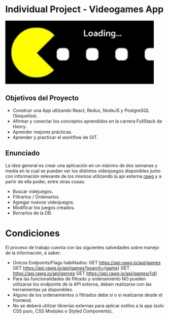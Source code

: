 # Individual Project - Videogames App

<p align='left'>
  <img height='200' src='./loader.gif' />
</p>

## Objetivos del Proyecto

- Construir una App utlizando React, Redux, NodeJS y PostgreSQL (Sequelize).
- Afirmar y conectar los conceptos aprendidos en la carrera FullStack de Henry.
- Aprender mejores prácticas.
- Aprender y practicar el workflow de GIT.

## Enunciado

La idea general es crear una aplicación en un máximo de dos semanas y media en la cual se puedan ver los distintos videojuegos disponibles junto con información relevante de los mismos utilizando la api externa [rawg](https://rawg.io/apidocs) y a partir de ella poder, entre otras cosas:

  - Buscar videjuegos.
  - Filtrarlos / Ordenarlos.
  - Agregar nuevos videojuegos.
  - Modificar los juegos creados.
  - Borrarlos de la DB.

# Condiciones

El proceso de trabajo cuenta con las siguientes salvedades sobre manejo de la información, a saber:

- Únicos Endpoints/Flags habilitados:
GET https://api.rawg.io/api/games
GET https://api.rawg.io/api/games?search={game}
GET https://api.rawg.io/api/genres
GET https://api.rawg.io/api/games/{id}
- Para las funcionalidades de filtrado y ordenamiento NO pueden utilizarse los endpoints de la API externa, deben realizarse con las herramientas ya disponibles.
- Alguno de los ordenamientos o filtrados debe si o si realizarse desde el frontend.
- No se deberá utilizar librerías externas para aplicar estilos a la app (solo CSS puro, CSS Modules o Styled Components).
